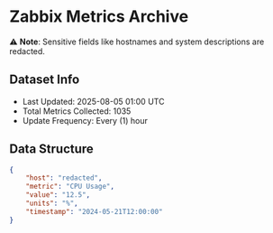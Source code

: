 # Zabbix Metrics Archive

⚠️ **Note**: Sensitive fields like hostnames and system descriptions are redacted.

## Dataset Info
- Last Updated: 2025-08-05 01:00 UTC
- Total Metrics Collected: 1035
- Update Frequency: Every (1) hour

## Data Structure
```json
{
    "host": "redacted",
    "metric": "CPU Usage",
    "value": "12.5",
    "units": "%",
    "timestamp": "2024-05-21T12:00:00"
}
```
